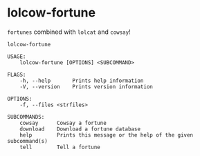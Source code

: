 # lolcow-fortune
`fortunes` combined with `lolcat` and `cowsay`!

```
lolcow-fortune 

USAGE:
    lolcow-fortune [OPTIONS] <SUBCOMMAND>

FLAGS:
    -h, --help       Prints help information
    -V, --version    Prints version information

OPTIONS:
    -f, --files <strfiles>

SUBCOMMANDS:
    cowsay      Cowsay a fortune
    download    Download a fortune database
    help        Prints this message or the help of the given subcommand(s)
    tell        Tell a fortune
```